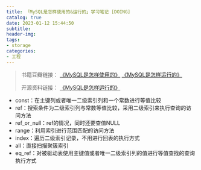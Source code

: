 ```yaml
---
title: 「MySQL是怎样使用的&运行的」学习笔记 [DOING]
catalog: true
date: 2023-01-12 15:44:50
subtitle:
header-img:
tags:
- storage
categories:
- 工程
---
```

> 书籍豆瓣链接：
> [《MySQL是怎样使用的》](https://book.douban.com/subject/35670862/)
> [《MySQL是怎样运行的》](https://book.douban.com/subject/35231266/)
>
> 开源资料链接：
> [《MySQL是怎样运行的》](https://relph1119.github.io/mysql-learning-notes/#/)


<!--![](https://github.com/SoaringhawkCheng/blog/blob/master/source/_posts/how-mysql-use-and-work/page-summary.png?raw=true)-->

* const：在主键列或者唯一二级索引列和一个常数进行等值比较
* ref：搜索条件为二级索引列与常数等值比较，采用二级索引来执行查询的访问方法
* ref_or_null：ref的情况，同时还要查值NULL
* range：利用索引进行范围匹配的访问方法
* index：遍历二级索引记录，不用进行回表的执行方式
*  all：直接扫描聚簇索引
* eq_ref：对被驱动表使用主键值或者唯一二级索引列的值进行等值查找的查询执行方式

